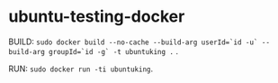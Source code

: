 # ubuntu-testing-docker

BUILD: ``sudo docker build --no-cache --build-arg userId=`id -u` --build-arg groupId=`id -g` -t ubuntuking .``      .

RUN: `sudo docker run -ti ubuntuking`.